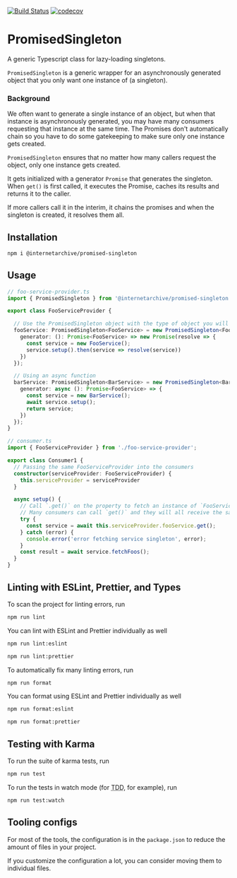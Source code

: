 [![Build Status](https://travis-ci.com/internetarchive/iaux-promised-singleton.svg?branch=master)](https://travis-ci.com/internetarchive/iaux-promised-singleton) [![codecov](https://codecov.io/gh/internetarchive/iaux-promised-singleton/branch/master/graph/badge.svg)](https://codecov.io/gh/internetarchive/iaux-promised-singleton)

# PromisedSingleton

A generic Typescript class for lazy-loading singletons.

`PromisedSingleton` is a generic wrapper for an asynchronously generated object that you only
want one instance of (a singleton).

### Background

We often want to generate a single instance of an object, but when that instance is
asynchronously generated, you may have many consumers requesting that instance
at the same time. The Promises don't automatically chain so you have to do some
gatekeeping to make sure only one instance gets created.

`PromisedSingleton` ensures that no matter how many callers request the object,
only one instance gets created.

It gets initialized with a generator `Promise` that generates the singleton.
When `get()` is first called, it executes the Promise, caches its results and
returns it to the caller.

If more callers call it in the interim, it chains the promises and when the singleton
is created, it resolves them all.

## Installation
```bash
npm i @internetarchive/promised-singleton
```

## Usage
```ts
// foo-service-provider.ts
import { PromisedSingleton } from '@internetarchive/promised-singleton';

export class FooServiceProvider {

  // Use the PromisedSingleton object with the type of object you will be returning
  fooService: PromisedSingleton<FooService> = new PromisedSingleton<FooService>({
    generator: (): Promise<FooService> => new Promise(resolve => {
      const service = new FooService();
      service.setup().then(service => resolve(service))
    })
  });

  // Using an async function
  barService: PromisedSingleton<BarService> = new PromisedSingleton<BarService>({
    generator: async (): Promise<FooService> => {
      const service = new BarService();
      await service.setup();
      return service;
    })
  });
}

// consumer.ts
import { FooServiceProvider } from './foo-service-provider';

export class Consumer1 {
  // Passing the same FooServiceProvider into the consumers
  constructor(serviceProvider: FooServiceProvider) {
    this.serviceProvider = serviceProvider
  }

  async setup() {
    // Call `.get()` on the property to fetch an instance of `FooService`
    // Many consumers can call `get()` and they will all receive the same instance
    try {
      const service = await this.serviceProvider.fooService.get();
    } catch (error) {
      console.error('error fetching service singleton', error);
    }
    const result = await service.fetchFoos();
  }
}
```

## Linting with ESLint, Prettier, and Types
To scan the project for linting errors, run
```bash
npm run lint
```

You can lint with ESLint and Prettier individually as well
```bash
npm run lint:eslint
```
```bash
npm run lint:prettier
```

To automatically fix many linting errors, run
```bash
npm run format
```

You can format using ESLint and Prettier individually as well
```bash
npm run format:eslint
```
```bash
npm run format:prettier
```

## Testing with Karma
To run the suite of karma tests, run
```bash
npm run test
```

To run the tests in watch mode (for <abbr title="test driven development">TDD</abbr>, for example), run

```bash
npm run test:watch
```


## Tooling configs

For most of the tools, the configuration is in the `package.json` to reduce the amount of files in your project.

If you customize the configuration a lot, you can consider moving them to individual files.
